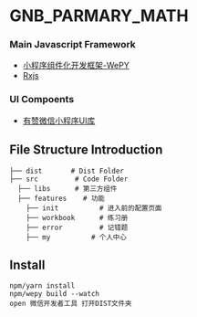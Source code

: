 # GNB_PARMARY_MATH

### Main Javascript Framework

-	[小程序组件化开发框架-WePY](https://tencent.github.io/wepy/document.html#/)
- [Rxjs](http://cn.rx.js.org/manual/overview.html#h11)

### UI Compoents

-	[有赞微信小程序UI库](https://github.com/youzan/zanui-weapp)


## File Structure Introduction

```
├── dist       # Dist Folder
├── src         # Code Folder
  ├── libs      # 第三方组件
  ├── features    # 功能
    ├── init          # 进入前的配置页面
    ├── workbook      # 练习册
    ├── error         # 记错题
    ├── my          # 个人中心
```

## Install
```
npm/yarn install
npm/wepy build --watch
open 微信开发者工具 打开DIST文件夹
```
